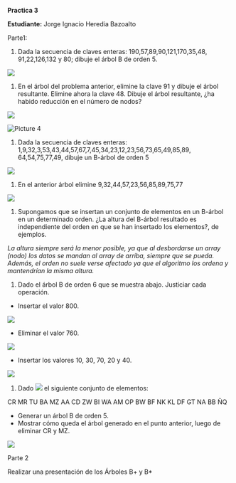 **Practica 3**

**Estudiante:** Jorge Ignacio Heredia Bazoalto

Parte1:

1. Dada la secuencia de claves enteras: 190,57,89,90,121,170,35,48, 91,22,126,132 y 80; dibuje el árbol B de orden 5.

![](RackMultipart20230802-1-yspouw_html_f44360dfe05f2e70.jpg)

1. En el árbol del problema anterior, elimine la clave 91 y dibuje el árbol resultante. Elimine ahora la clave 48. Dibuje el árbol resultante, ¿ha habido reducción en el número de nodos?

![](RackMultipart20230802-1-yspouw_html_eaf88d545dd3ec83.jpg)

![Picture 4](RackMultipart20230802-1-yspouw_html_bd7b909a4c18d988.gif)

1. Dada la secuencia de claves enteras: 1,9,32,3,53,43,44,57,67,7,45,34,23,12,23,56,73,65,49,85,89, 64,54,75,77,49, dibuje un B-árbol de orden 5

![](RackMultipart20230802-1-yspouw_html_e5c0b7a094d15357.jpg)

1. En el anterior árbol elimine 9,32,44,57,23,56,85,89,75,77

![](RackMultipart20230802-1-yspouw_html_9a6630ed44081380.jpg)

1. Supongamos que se insertan un conjunto de elementos en un B-árbol en un determinado orden. ¿La altura del B-árbol resultado es independiente del orden en que se han insertado los elementos?, de ejemplos.

_La altura siempre será la menor posible, ya que al desbordarse un array (nodo) los datos se mandan al array de arriba, siempre que se pueda. Además, el orden no suele verse afectado ya que el algoritmo los ordena y mantendrían la misma altura._

1. Dado el árbol B de orden 6 que se muestra abajo. Justiciar cada operación.

  - Insertar el valor 800.

![](RackMultipart20230802-1-yspouw_html_8b6fbcc86dcd1fa3.jpg)

  - Eliminar el valor 760.

![](RackMultipart20230802-1-yspouw_html_4403154b9cc353d4.jpg)

  - Insertar los valores 10, 30, 70, 20 y 40.

![](RackMultipart20230802-1-yspouw_html_7db8388434cef5e8.jpg)

1. Dado ![](RackMultipart20230802-1-yspouw_html_9cd85ccd0584e7d5.png) el siguiente conjunto de elementos:

CR MR TU BA MZ AA CD ZW BI WA AM OP BW BF NK KL DF GT NA BB ÑQ

  - Generar un árbol B de orden 5.
  - Mostrar cómo queda el árbol generado en el punto anterior, luego de eliminar CR y MZ.

![](RackMultipart20230802-1-yspouw_html_d975ea0ceb8db4bf.jpg)

Parte 2

Realizar una presentación de los Árboles B+ y B\*
